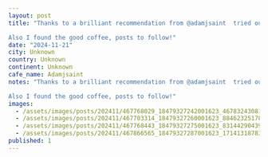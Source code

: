 ```yaml
---
layout: post
title: "Thanks to a brilliant recommendation from @adamjsaint  tried out some amazing pizza in Greenpoint BK. 

Also I found the good coffee, posts to follow!"
date: "2024-11-21"
city: Unknown
country: Unknown
continent: Unknown
cafe_name: Adamjsaint
notes: "Thanks to a brilliant recommendation from @adamjsaint  tried out some amazing pizza in Greenpoint BK. 

Also I found the good coffee, posts to follow!"
images:
  - /assets/images/posts/202411/467768029_18479327242001623_4678324308167962369_n_18123422263400607.jpg
  - /assets/images/posts/202411/467703314_18479327260001623_8846232517886874781_n_17964643322821323.jpg
  - /assets/images/posts/202411/467768443_18479327275001623_8314429043949272575_n_18028234076606808.jpg
  - /assets/images/posts/202411/467866565_18479327287001623_1714131878364541706_n_18069526501640513.jpg
published: 1
---
```

